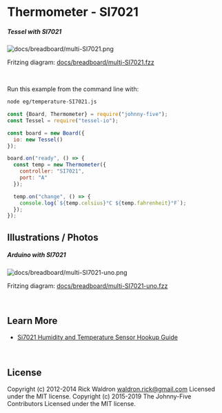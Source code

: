 <!--remove-start-->

# Thermometer - SI7021

<!--remove-end-->






##### Tessel with SI7021



![docs/breadboard/multi-SI7021.png](breadboard/multi-SI7021.png)<br>

Fritzing diagram: [docs/breadboard/multi-SI7021.fzz](breadboard/multi-SI7021.fzz)

&nbsp;




Run this example from the command line with:
```bash
node eg/temperature-SI7021.js
```


```javascript
const {Board, Thermometer} = require("johnny-five");
const Tessel = require("tessel-io");

const board = new Board({
  io: new Tessel()
});

board.on("ready", () => {
  const temp = new Thermometer({
    controller: "SI7021",
    port: "A"
  });

  temp.on("change", () => {
    console.log(`${temp.celsius}°C ${temp.fahrenheit}°F`);
  });
});

```


## Illustrations / Photos


##### Arduino with SI7021



![docs/breadboard/multi-SI7021-uno.png](breadboard/multi-SI7021-uno.png)<br>

Fritzing diagram: [docs/breadboard/multi-SI7021-uno.fzz](breadboard/multi-SI7021-uno.fzz)

&nbsp;






## Learn More

- [Si7021 Humidity and Temperature Sensor Hookup Guide](https://learn.sparkfun.com/tutorials/si7021-humidity-and-temperature-sensor-hookup-guide)

&nbsp;

<!--remove-start-->

## License
Copyright (c) 2012-2014 Rick Waldron <waldron.rick@gmail.com>
Licensed under the MIT license.
Copyright (c) 2015-2019 The Johnny-Five Contributors
Licensed under the MIT license.

<!--remove-end-->
